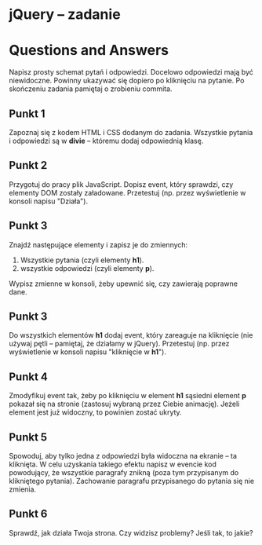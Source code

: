# jQuery &ndash; zadanie
# Questions and Answers

Napisz prosty schemat pytań i odpowiedzi. Docelowo odpowiedzi mają być niewidoczne. Powinny ukazywać się dopiero po kliknięciu na pytanie. Po skończeniu zadania pamiętaj o zrobieniu commita.

## Punkt 1
Zapoznaj się z kodem HTML i CSS dodanym do zadania. Wszystkie pytania i odpowiedzi są w **divie** &ndash; któremu dodaj odpowiednią klasę.

## Punkt 2
Przygotuj do pracy plik JavaScript. Dopisz event, który sprawdzi, czy elementy DOM zostały załadowane. Przetestuj (np. przez wyświetlenie w konsoli napisu "Działa").

## Punkt 3
Znajdź następujące elementy i zapisz je do zmiennych:

1. Wszystkie pytania (czyli elementy **h1**).
2. wszystkie odpowiedzi (czyli elementy **p**).

Wypisz zmienne w konsoli, żeby upewnić się, czy zawierają poprawne dane.

## Punkt 3
Do wszystkich elementów **h1** dodaj event, który zareaguje na kliknięcie (nie używaj pętli &ndash; pamiętaj, że działamy w jQuery). Przetestuj (np. przez wyświetlenie w konsoli napisu "kliknięcie w **h1**").

## Punkt 4
Zmodyfikuj event tak, żeby po kliknięciu w element **h1** sąsiedni element **p** pokazał się na stronie (zastosuj wybraną przez Ciebie animację). Jeżeli element jest już widoczny, to powinien zostać ukryty.

## Punkt 5
Spowoduj, aby tylko jedna z odpowiedzi była widoczna na ekranie  &ndash; ta kliknięta.
W celu uzyskania takiego efektu napisz w evencie kod powodujący, że wszystkie paragrafy znikną (poza tym przypisanym do klikniętego pytania). Zachowanie paragrafu przypisanego do pytania się nie zmienia.

## Punkt 6
Sprawdź, jak działa Twoja strona. Czy widzisz problemy? Jeśli tak, to jakie?
